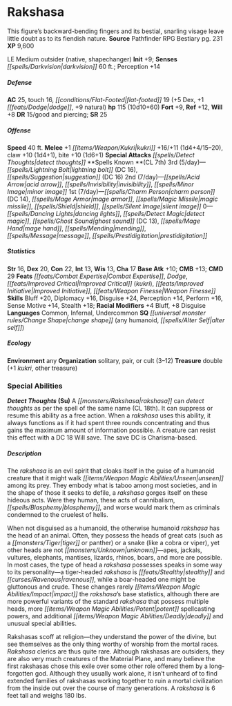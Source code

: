 ﻿---
cssclass: [monsters]
title1: Rakshasa
desc_short: Fine jewelry and clothing accentuate this tiger-headed figure's striped
  fur and formidable fangs.
title2: Mythic Rakshasa
CR: 12
MR: 5
sources:
- name: Mythic Adventures
  page: 215
  link: http://paizo.com/products/btpy8ywe?Pathfinder-Roleplaying-Game-Mythic-Adventures
XP: 19200
alignment: LE
size: Medium
type: outsider
subtypes:
- mythic
- native
- shapechanger
initiative:
  bonus: 14
senses:
  darkvision: 60
  scent: true
AC:
  AC: 35
  touch: 21
  flat_footed: 29
  components:
    dex: 5
    dodge: 1
    insight: 5
    natural: 14
HP:
  HP: 165
  long: 10d10+110
saves:
  fort: 9
  ref: 12
  will: 8
defensive_abilities:
- telepathic dodge
DR:
- amount: 15
  weakness: epic and good and piercing
SR: 27
speeds:
  base: 40
attacks:
  melee:
  - - text: +1 kukri +16/+11 (1d4+6/15-20)
      entries:
      - - damage: 1d4+6
          crit_range: 15-20
      attack: +1 kukri
      bonus:
      - 16
      - 11
    - text: bite +5 (1d6+3)
      entries:
      - - damage: 1d6+3
      attack: bite
      bonus:
      - 5
    - text: claw +10 (1d4+5)
      entries:
      - - damage: 1d4+5
      attack: claw
      bonus:
      - 10
  special:
  - detect thoughts
  - modify memory
  - mythic power (5/day, surge +1d8)
  - wild arcana (see page 14)
spells:
  entries:
  - name: charm monster
    source: '?'
    level: 4
    DC: 19
  - name: dimension door
    source: '?'
    level: 4
  - is_mythic_spell: true
    name: lightning bolt
    source: '?'
    level: 3
    DC: 18
  - is_mythic_spell: true
    name: suggestion
    source: '?'
    level: 3
    DC: 18
  - name: vampiric touch
    source: '?'
    level: 3
  - name: acid arrow
    source: '?'
    level: 2
  - is_mythic_spell: true
    name: invisibility
    source: '?'
    level: 2
  - name: minor image
    source: '?'
    level: 2
    DC: 17
  - name: mirror image
    source: '?'
    level: 2
  - name: charm person
    source: '?'
    level: 1
    DC: 16
  - name: mage armor
    source: '?'
    level: 1
  - is_mythic_spell: true
    name: magic missile
    source: '?'
    level: 1
  - name: shield
    source: '?'
    level: 1
  - is_mythic_spell: true
    name: silent image
    source: '?'
    level: 1
    DC: 16
  - name: dancing lights
    source: '?'
    level: 0
  - name: detect magic
    source: '?'
    level: 0
  - name: ghost sound
    source: '?'
    level: 0
    DC: 15
  - name: mage hand
    source: '?'
    level: 0
  - name: mending
    source: '?'
    level: 0
  - name: message
    source: '?'
    level: 0
  - name: prestidigitation
    source: '?'
    level: 0
  sources:
  - name: '?'
    type: known
    CL: 7
    concentration: 12
    slots:
      4: 5
      3: 7
      2: 7
      1: 8
      0: at-will
ability_scores:
  STR: 16
  DEX: 20
  CON: 22
  INT: 13
  WIS: 13
  CHA: 21
BAB: 10
CMB: 13
CMD: 34
feats:
- is_mythic: true
  name: Combat Expertise
- name: Dodge
- name: Improved Critical (kukri)
- is_mythic: true
  name: Improved Initiative
- is_mythic: true
  name: Weapon Finesse
skills:
  Bluff: 22
  Diplomacy: 18
  Disguise: 26
  Perception: 14
  Perform (any one): 18
  Sense Motive: 14
  Stealth: 18
  _racial_mods:
    Bluff:
      _: 4
    Disguise:
      _: 8
languages:
- Common
- Infernal
- Undercommon
special_qualities:
- change shape (any humanoid; alter self)
- mythic spellcasting (see page 50)
ecology:
  environment: any
  organization: solitary, pair, or cult (3-12)
  treasure_type: double
  treasure:
  - +1 kukri
  - other treasure
special_abilities:
  Detect Thoughts (Su): A rakshasa can detect thoughts as the spell (CL 18th). It
    can suppress or resume this ability as a free action. When a rakshasa uses this
    ability, it always functions as if it had spent 3 rounds concentrating and thus
    gains the maximum amount of information possible. A creature can resist this effect
    with a successful DC 20 Will save. The save DC is Charisma-based.
  Modify Memory (Sp): A mythic rakshasa can expend one use of mythic power as a swift
    action to modify the memory of a creature whose mind it is reading, as the modify
    memory spell (CL 18th). The creature can resist with a successful DC 20 Will save.
    The save DC is Charisma-based.
  Telepathic Dodge (Su): A mythic rakshasa gains an insight bonus to its AC against
    creatures whose minds it can read. It doesn't need to use its detect thoughts
    ability to gain this bonus. The rakshasa doesn't gain this bonus against creatures
    that are mindless or whose minds can't be read (such as from a mind blank spell).
desc_long: A mythic rakshasa is a natural mind reader and uses its abilities to tempt
  great heroes into failure and ruin-all toward to ultimate goal of seeding an entire
  civilization's destruction.

---

# Rakshasa
This figure’s backward-bending fingers and its bestial, snarling visage leave little doubt as to its fiendish nature.
**Source** Pathfinder RPG Bestiary pg. 231
**XP** 9,600

LE Medium outsider (native, shapechanger)
**Init** +9; **Senses** _[[spells/Darkvision|darkvision]]_ 60 ft.; Perception +14

##### Defense

**AC** 25, touch 16, _[[conditions/Flat-Footed|flat-footed]]_ 19 (+5 Dex, +1 _[[feats/Dodge|dodge]]_, +9 natural)
**hp** 115 (10d10+60)
**Fort** +9, **Ref** +12, **Will** +8
**DR** 15/good and piercing; **SR** 25

##### Offense
**Speed** 40 ft.
**Melee** +1 _[[items/Weapon/Kukri|kukri]]_ +16/+11 (1d4+4/15–20), claw +10 (1d4+1), bite +10 (1d6+1)
**Special Attacks** _[[spells/Detect Thoughts|detect thoughts]]_
**Spells Known **(CL 7th)
3rd (5/day)—_[[spells/Lightning Bolt|lightning bolt]]_ (DC 16), _[[spells/Suggestion|suggestion]]_ (DC 16)
2nd (7/day)—_[[spells/Acid Arrow|acid arrow]]_, _[[spells/Invisibility|invisibility]]_, _[[spells/Minor Image|minor image]]_
1st (7/day)—_[[spells/Charm Person|charm person]]_ (DC 14), _[[spells/Mage Armor|mage armor]]_, _[[spells/Magic Missile|magic missile]]_, _[[spells/Shield|shield]]_, _[[spells/Silent Image|silent image]]_
0—_[[spells/Dancing Lights|dancing lights]]_, _[[spells/Detect Magic|detect magic]]_, _[[spells/Ghost Sound|ghost sound]]_ (DC 13), _[[spells/Mage Hand|mage hand]]_, _[[spells/Mending|mending]]_, _[[spells/Message|message]]_, _[[spells/Prestidigitation|prestidigitation]]_

##### Statistics
**Str** 16, **Dex** 20, **Con** 22, **Int** 13, **Wis** 13, **Cha** 17
**Base Atk** +10; **CMB** +13; **CMD** 29
**Feats** _[[feats/Combat Expertise|Combat Expertise]]_, _Dodge_, _[[feats/Improved Critical|Improved Critical]]_ (_kukri_), _[[feats/Improved Initiative|Improved Initiative]]_, _[[feats/Weapon Finesse|Weapon Finesse]]_
**Skills** Bluff +20, Diplomacy +16, Disguise +24, Perception +14, Perform +16, Sense Motive +14, Stealth +18; **Racial Modifiers** +4 Bluff, +8 Disguise
**Languages** Common, Infernal, Undercommon
**SQ** _[[universal monster rules/Change Shape|change shape]]_ (any humanoid, _[[spells/Alter Self|alter self]]_)

##### Ecology

**Environment** any
**Organization** solitary, pair, or cult (3–12)
**Treasure** double (+1 _kukri_, other treasure)

### Special Abilities

**_Detect Thoughts_ (Su)** A _[[monsters/Rakshasa|rakshasa]]_ can _detect thoughts_ as per the spell of the same name (CL 18th). It can suppress or resume this ability as a free action. When a _rakshasa_ uses this ability, it always functions as if it had spent three rounds concentrating and thus gains the maximum amount of information possible. A creature can resist this effect with a DC 18 Will save. The save DC is Charisma-based.

##### Description

The _rakshasa_ is an evil spirit that cloaks itself in the guise of a humanoid creature that it might walk _[[items/Weapon Magic Abilities/Unseen|unseen]]_ among its prey. They embody what is taboo among most societies, and in the shape of those it seeks to defile, a _rakshasa_ gorges itself on these hideous acts. Were they human, these acts of cannibalism, _[[spells/Blasphemy|blasphemy]]_, and worse would mark them as criminals condemned to the cruelest of hells.

When not disguised as a humanoid, the otherwise humanoid _rakshasa_ has the head of an animal. Often, they possess the heads of great cats (such as a _[[monsters/Tiger|tiger]]_ or panther) or a snake (like a cobra or viper), yet other heads are not _[[monsters/Unknown|unknown]]_—apes, jackals, vultures, elephants, mantises, lizards, rhinos, boars, and more are possible. In most cases, the type of head a _rakshasa_ possesses speaks in some way to its personality—a tiger-headed _rakshasa_ is _[[feats/Stealthy|stealthy]]_ and _[[curses/Ravenous|ravenous]]_, while a boar-headed one might be gluttonous and crude. These changes rarely _[[items/Weapon Magic Abilities/Impact|impact]]_ the _rakshasa_’s base statistics, although there are more powerful variants of the standard _rakshasa_ that possess multiple heads, more _[[items/Weapon Magic Abilities/Potent|potent]]_ spellcasting powers, and additional _[[items/Weapon Magic Abilities/Deadly|deadly]]_ and unusual special abilities.

Rakshasas scoff at religion—they understand the power of the divine, but see themselves as the only thing worthy of worship from the mortal races. _Rakshasa_ clerics are thus quite rare. Although rakshasas are outsiders, they are also very much creatures of the Material Plane, and many believe the first rakshasas chose this exile over some other role offered them by a long-forgotten god. Although they usually work alone, it isn’t unheard of to find extended families of rakshasas working together to ruin a mortal civilization from the inside out over the course of many generations. A _rakshasa_ is 6 feet tall and weighs 180 lbs.